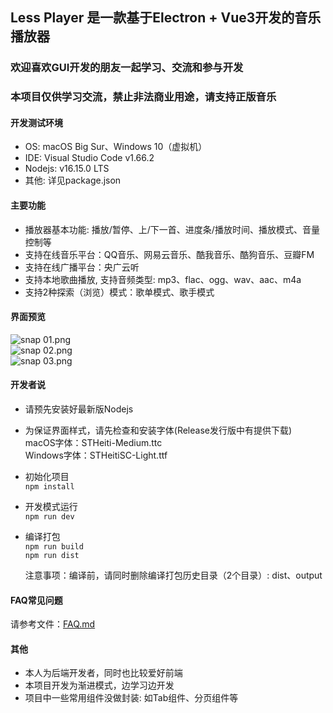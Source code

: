 ## Less Player 是一款基于Electron + Vue3开发的音乐播放器
### 欢迎喜欢GUI开发的朋友一起学习、交流和参与开发

### 本项目仅供学习交流，禁止非法商业用途，请支持正版音乐

#### 开发测试环境
* OS: macOS Big Sur、Windows 10（虚拟机）  
* IDE: Visual Studio Code v1.66.2  
* Nodejs: v16.15.0 LTS  
* 其他: 详见package.json  

#### 主要功能
* 播放器基本功能: 播放/暂停、上/下一首、进度条/播放时间、播放模式、音量控制等   
* 支持在线音乐平台：QQ音乐、网易云音乐、酷我音乐、酷狗音乐、豆瓣FM  
* 支持在线广播平台：央广云听  
* 支持本地歌曲播放, 支持音频类型: mp3、flac、ogg、wav、aac、m4a  
* 支持2种探索（浏览）模式：歌单模式、歌手模式  

#### 界面预览  
![snap 01.png](https://github.com/GeekLee2012/Less-Player/blob/main/snapshot/snap%2008.png)  
![snap 02.png](https://github.com/GeekLee2012/Less-Player/blob/main/snapshot/snap%2009.png)  
![snap 03.png](https://github.com/GeekLee2012/Less-Player/blob/main/snapshot/snap%2010.png)  

#### 开发者说
* 请预先安装好最新版Nodejs  
* 为保证界面样式，请先检查和安装字体(Release发行版中有提供下载)  
  macOS字体：STHeiti-Medium.ttc  
  Windows字体：STHeitiSC-Light.ttf  
  
* 初始化项目  
  `npm install`

* 开发模式运行  
  `npm run dev`

* 编译打包  
  `npm run build`  
  `npm run dist`  
  
  注意事项：编译前，请同时删除编译打包历史目录（2个目录）:  dist、output  

#### FAQ常见问题
请参考文件：[FAQ.md](FAQ.md)

#### 其他
* 本人为后端开发者，同时也比较爱好前端
* 本项目开发为渐进模式，边学习边开发
* 项目中一些常用组件没做封装: 如Tab组件、分页组件等
